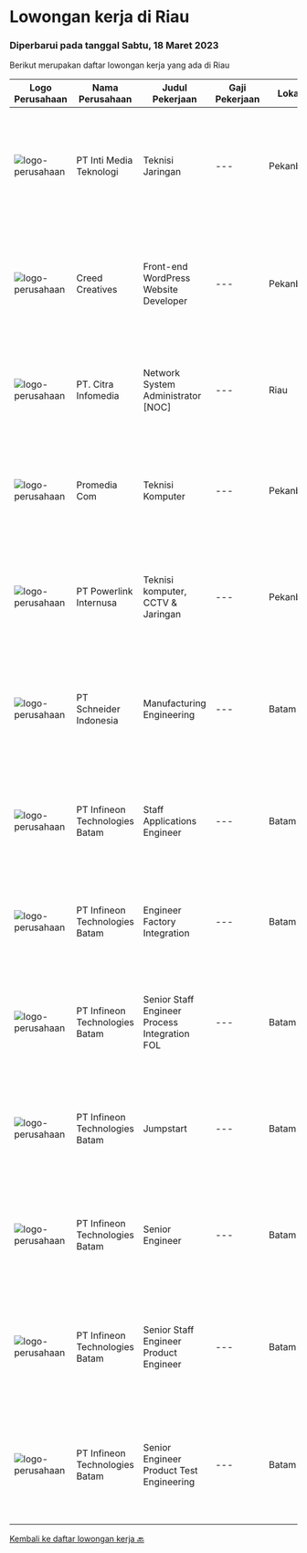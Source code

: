 
  # Lowongan kerja di Riau

  ### Diperbarui pada tanggal Sabtu, 18 Maret 2023

  Berikut merupakan daftar lowongan kerja yang ada di Riau

  |Logo Perusahaan | Nama Perusahaan | Judul Pekerjaan | Gaji Pekerjaan | Lokasi | Deskripsi | Tanggal diunggah | Pranala |
  | -------------- | --------------- | --------------- | --------- | --------- | -------------- | ------- | ----------- |
  |![logo-perusahaan](https://i.ibb.co/sqvTCh9/112815900-stock-vector-no-image-available-icon-flat-vector.webp)|PT Inti Media Teknologi|Teknisi Jaringan|---|Pekanbaru|Kualifikasi: Usia maksimal 25 tahun Pendidikan minimal SMK Teknik Komputer dan Jaringan Mengerti jaringan komputer dan mengenal mikrotik Mampu bekerja...|Kamis, 16 Maret 2023|https://www.jobstreet.co.id/id/job/teknisi-jaringan-4264238?token=0~e22575e8-3456-4f90-84fe-b535dbd05447&sectionRank=1&jobId=jobstreet-id-job-4264238|
|![logo-perusahaan](https://image-service-cdn.seek.com.au/91d88a53ae643fc49d6da299ffa3d6af901f3f5d/ee4dce1061f3f616224767ad58cb2fc751b8d2dc)|Creed Creatives|Front-end WordPress Website Developer|---|Pekanbaru|Requirements: 1. Maksimal 30 tahun2. Diploma, S1, ataupun kualikasi berhubungan dengan bagian IT.3. Bersedia di training.4. Penempatan di Pekanbaru,...|Rabu, 15 Maret 2023|https://www.jobstreet.co.id/id/job/front-end-wordpress-website-developer-4250526?token=0~e22575e8-3456-4f90-84fe-b535dbd05447&sectionRank=2&jobId=jobstreet-id-job-4250526|
|![logo-perusahaan](https://image-service-cdn.seek.com.au/a0eddec370b932b9ba69d0bb8b70c7fcee3d8bea/ee4dce1061f3f616224767ad58cb2fc751b8d2dc)|PT. Citra Infomedia|Network System Administrator [NOC]|---|Riau|PT. Citra Infomedia Perusahaan yang bergerak di bidang Teknologi Informasi membutuhkan Staf Network System Administrator [NOC] yang kompeten di...|Kamis, 23 Februari 2023|https://www.jobstreet.co.id/id/job/network-system-administrator-%5Bnoc%5D-4237014?token=0~e22575e8-3456-4f90-84fe-b535dbd05447&sectionRank=3&jobId=jobstreet-id-job-4237014|
|![logo-perusahaan](https://i.ibb.co/sqvTCh9/112815900-stock-vector-no-image-available-icon-flat-vector.webp)|Promedia Com|Teknisi Komputer|---|Pekanbaru|KUALIFIKASI : Pendidikan minimal SMA / sederajat Usia maksimal 35 tahun Siap kerja lembur Berpengalaman bagian servis minimal 1 tahun Bisa bekerjasama...|Selasa, 28 Februari 2023|https://www.jobstreet.co.id/id/job/teknisi-komputer-4242823?token=0~e22575e8-3456-4f90-84fe-b535dbd05447&sectionRank=4&jobId=jobstreet-id-job-4242823|
|![logo-perusahaan](https://image-service-cdn.seek.com.au/f331a6b1b00744d0b1638c86bd8339c36c827406/ee4dce1061f3f616224767ad58cb2fc751b8d2dc)|PT Powerlink Internusa|Teknisi komputer, CCTV & Jaringan|---|Pekanbaru|Kualifikasi: Pendidikan minimal SMK TKJ/SMA Sederajat Usia maksimal 30 tahun Disiplin, teliti dan jujur Bertanggung jawab dan pekerja keras Pengalaman...|Jumat, 17 Februari 2023|https://www.jobstreet.co.id/id/job/teknisi-komputer-cctv-jaringan-4230315?token=0~e22575e8-3456-4f90-84fe-b535dbd05447&sectionRank=5&jobId=jobstreet-id-job-4230315|
|![logo-perusahaan](https://image-service-cdn.seek.com.au/630e6f36eddf12aa2a9f090c449e02964b55a0a1/ee4dce1061f3f616224767ad58cb2fc751b8d2dc)|PT Schneider Indonesia|Manufacturing Engineering|---|Batam|Manufacturing Engineering-008D5Y Responsible for deployment of Internal Traceability system and other digital initiatives at plants. Responsible for...|Jumat, 17 Maret 2023|https://www.jobstreet.co.id/id/job/manufacturing-engineering-1035080850?token=0~e22575e8-3456-4f90-84fe-b535dbd05447&sectionRank=6&jobId=jobstreet-id-job-1035080850|
|![logo-perusahaan](https://i.ibb.co/sqvTCh9/112815900-stock-vector-no-image-available-icon-flat-vector.webp)|PT Infineon Technologies Batam|Staff Applications Engineer|---|Batam|At a glanceJob descriptionIn your new role you will: Provide embedded hardware, firmware design and development services to realize Customer...|Kamis, 16 Maret 2023|https://www.jobstreet.co.id/id/job/staff-applications-engineer-1034929238?token=0~e22575e8-3456-4f90-84fe-b535dbd05447&sectionRank=7&jobId=jobstreet-id-job-1034929238|
|![logo-perusahaan](https://i.ibb.co/sqvTCh9/112815900-stock-vector-no-image-available-icon-flat-vector.webp)|PT Infineon Technologies Batam|Engineer Factory Integration|---|Batam|At a glanceDo you love to challenges? How about doing it in a multinational environment? Join our team at Factory Integration Engineer! We are looking...|Kamis, 16 Maret 2023|https://www.jobstreet.co.id/id/job/engineer-factory-integration-1034914769?token=0~e22575e8-3456-4f90-84fe-b535dbd05447&sectionRank=8&jobId=jobstreet-id-job-1034914769|
|![logo-perusahaan](https://i.ibb.co/sqvTCh9/112815900-stock-vector-no-image-available-icon-flat-vector.webp)|PT Infineon Technologies Batam|Senior Staff Engineer Process Integration FOL|---|Batam|At a glanceDrive improvement in data quality to fulfill specified requirements with the goal of enabling the faster roll-out of AI projects. Conduct...|Kamis, 16 Maret 2023|https://www.jobstreet.co.id/id/job/senior-staff-engineer-process-integration-fol-1034914926?token=0~e22575e8-3456-4f90-84fe-b535dbd05447&sectionRank=9&jobId=jobstreet-id-job-1034914926|
|![logo-perusahaan](https://i.ibb.co/sqvTCh9/112815900-stock-vector-no-image-available-icon-flat-vector.webp)|PT Infineon Technologies Batam|Jumpstart|---|Batam|At a glanceJoin our Jumpstart Program you will have the opportunity to grow your career in the Semiconductor industry!Job descriptionIn your new role...|Kamis, 16 Maret 2023|https://www.jobstreet.co.id/id/job/jumpstart-1034942965?token=0~e22575e8-3456-4f90-84fe-b535dbd05447&sectionRank=10&jobId=jobstreet-id-job-1034942965|
|![logo-perusahaan](https://i.ibb.co/sqvTCh9/112815900-stock-vector-no-image-available-icon-flat-vector.webp)|PT Infineon Technologies Batam|Senior Engineer|---|Batam|At a glanceOur CAE team is expanding and we are looking for talents who are passionate about motor control system in DC/DC and AC/DC - Flyback and LLC...|Kamis, 16 Maret 2023|https://www.jobstreet.co.id/id/job/senior-engineer-1034899729?token=0~e22575e8-3456-4f90-84fe-b535dbd05447&sectionRank=11&jobId=jobstreet-id-job-1034899729|
|![logo-perusahaan](https://i.ibb.co/sqvTCh9/112815900-stock-vector-no-image-available-icon-flat-vector.webp)|PT Infineon Technologies Batam|Senior Staff Engineer Product Engineer|---|Batam|At a glanceResponsible as product test engineering domain expert to enable and make recommendations to improve overall project delivery and...|Kamis, 16 Maret 2023|https://www.jobstreet.co.id/id/job/senior-staff-engineer-product-engineer-1034980953?token=0~e22575e8-3456-4f90-84fe-b535dbd05447&sectionRank=12&jobId=jobstreet-id-job-1034980953|
|![logo-perusahaan](https://i.ibb.co/sqvTCh9/112815900-stock-vector-no-image-available-icon-flat-vector.webp)|PT Infineon Technologies Batam|Senior Engineer Product Test Engineering|---|Batam|At a glanceIn this role, you are responsible to test package qualification, release, quality, stability improvement and lead productivity/quality...|Kamis, 16 Maret 2023|https://www.jobstreet.co.id/id/job/senior-engineer-product-test-engineering-1034971789?token=0~e22575e8-3456-4f90-84fe-b535dbd05447&sectionRank=13&jobId=jobstreet-id-job-1034971789|


  [Kembali ke daftar lowongan kerja 🔙](../README.md#daftar-lowongan-kerja)
  